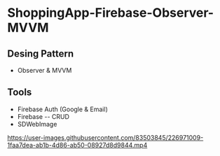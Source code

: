 # ShoppingApp-Firebase-Observer-MVVM

## Desing Pattern
 
- Observer & MVVM 

## Tools

- Firebase Auth (Google & Email)
- Firebase -- CRUD
- SDWebImage

https://user-images.githubusercontent.com/83503845/226971009-1faa7dea-ab1b-4d86-ab50-08927d8d9844.mp4
